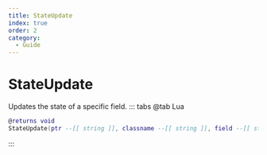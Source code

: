 ```yaml
---
title: StateUpdate
index: true
order: 2
category:
  - Guide
---
```


# StateUpdate
Updates the state of a specific field.
::: tabs
@tab Lua
```lua
@returns void
StateUpdate(ptr --[[ string ]], classname --[[ string ]], field --[[ string ]], isStruct --[[ boolean ]])
```

:::